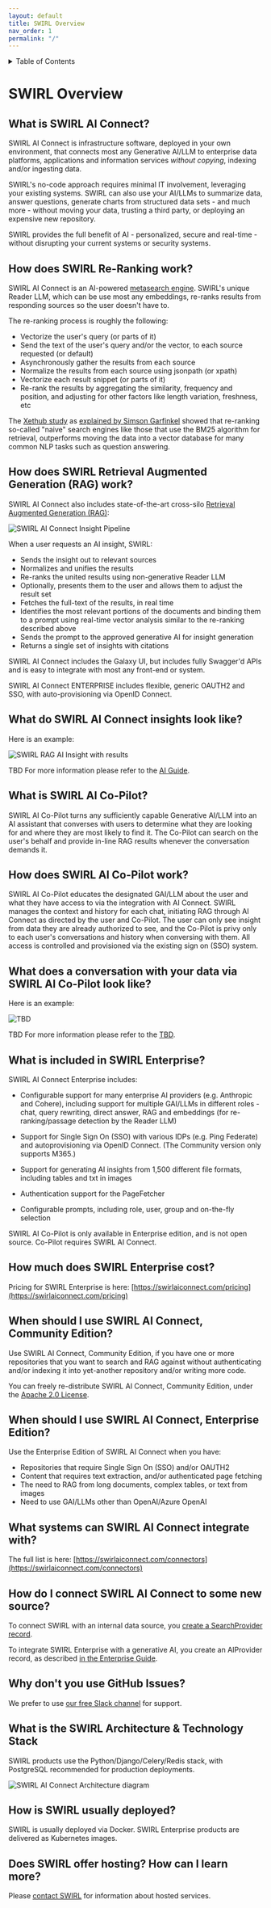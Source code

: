 ```yaml
---
layout: default
title: SWIRL Overview
nav_order: 1
permalink: "/"
---
```

<details markdown="block">
  <summary>
    Table of Contents
  </summary>
  {: .text-delta }
- TOC
{:toc}
</details>

# SWIRL Overview

## What is SWIRL AI Connect?

SWIRL AI Connect is infrastructure software, deployed in your own environment, that connects most any Generative AI/LLM to enterprise data platforms, applications and information services *without copying*, indexing and/or ingesting data. 

SWIRL's no-code approach requires minimal IT involvement, leveraging your existing systems. SWIRL can also use your AI/LLMs to summarize data, answer questions, generate charts from structured data sets - and much more - without moving your data, trusting a third party, or deploying an expensive new repository.

SWIRL provides the full benefit of AI - personalized, secure and real-time - without disrupting your current systems or security systems. 

## How does SWIRL Re-Ranking work?

SWIRL AI Connect is an AI-powered [metasearch engine](https://en.wikipedia.org/wiki/Metasearch_engine). SWIRL's unique Reader LLM, which can be use most any embeddings, re-ranks results from responding sources so the user doesn't have to. 

The re-ranking process is roughly the following:
* Vectorize the user's query (or parts of it)
* Send the text of the user's query and/or the vector, to each source requested (or default)
* Asynchronously gather the results from each source
* Normalize the results from each source using jsonpath (or xpath)
* Vectorize each result snippet (or parts of it)
* Re-rank the results by aggregating the similarity, frequency and position, and adjusting for other factors like length variation, freshness, etc 

The [Xethub study](https://about.xethub.com/blog/you-dont-need-a-vector-database) as [explained by Simson Garfinkel](https://www.linkedin.com/pulse/vector-databases-rag-simson-garfinkel-hzule/) showed that re-ranking so-called "naive" search engines like those that use the BM25 algorithm for retrieval, outperforms moving the data into a vector database for many common NLP tasks such as question answering.

## How does SWIRL Retrieval Augmented Generation (RAG) work?

SWIRL AI Connect also includes state-of-the-art cross-silo [Retrieval Augmented Generation (RAG)](https://en.wikipedia.org/wiki/Retrieval-augmented_generation):

![SWIRL AI Connect Insight Pipeline](images/swirl_rag_pipeline.png)

When a user requests an AI insight, SWIRL:

* Sends the insight out to relevant sources
* Normalizes and unifies the results 
* Re-ranks the united results using non-generative Reader LLM
* Optionally, presents them to the user and allows them to adjust the result set
* Fetches the full-text of the results, in real time
* Identifies the most relevant portions of the documents and binding them to a prompt using real-time vector analysis similar to the re-ranking described above
* Sends the prompt to the approved generative AI for insight generation
* Returns a single set of insights with citations

SWIRL AI Connect includes the Galaxy UI, but includes fully Swagger'd APIs and is easy to integrate with most any front-end or system.

SWIRL AI Connect ENTERPRISE includes flexible, generic OAUTH2 and SSO, with auto-provisioning via OpenID Connect.

## What do SWIRL AI Connect insights look like?

Here is an example:

![SWIRL RAG AI Insight with results](images/swirl_rag_pulmonary_3.png)

TBD
For more information please refer to the [AI Guide](AI-Guide).

## What is SWIRL AI Co-Pilot? 

SWIRL AI Co-Pilot turns any sufficiently capable Generative AI/LLM into an AI assistant that converses with users to determine what they are looking for and where they are most likely to find it. The Co-Pilot can search on the user's behalf and provide in-line RAG results whenever the conversation demands it. 

## How does SWIRL AI Co-Pilot work?

SWIRL AI Co-Pilot educates the designated GAI/LLM about the user and what they have access to via the integration with AI Connect. SWIRL manages the context and history for each chat, initiating RAG through AI Connect as directed by the user and Co-Pilot. The user can only see insight from data they are already authorized to see, and the Co-Pilot is privy only to each user's conversations and history when conversing with them. All access is controlled and provisioned via the existing sign on (SSO) system. 

## What does a conversation with your data via SWIRL AI Co-Pilot look like?

Here is an example:

![TBD](TBD)

TBD
For more information please refer to the [TBD](TBD).

## What is included in SWIRL Enterprise?

SWIRL AI Connect Enterprise includes:

* Configurable support for many enterprise AI providers (e.g. Anthropic and Cohere), including support for multiple GAI/LLMs in different roles - chat, query rewriting, direct answer, RAG and embeddings (for re-ranking/passage detection by the Reader LLM)

* Support for Single Sign On (SSO) with various IDPs (e.g. Ping Federate) and autoprovisioning via OpenID Connect. (The Community version only supports M365.)

* Support for generating AI insights from 1,500 different file formats, including tables and txt in images 

* Authentication support for the PageFetcher

* Configurable prompts, including role, user, group and on-the-fly selection

SWIRL AI Co-Pilot is only available in Enterprise edition, and is not open source. Co-Pilot requires SWIRL AI Connect.

## How much does SWIRL Enterprise cost?

Pricing for SWIRL Enterprise is here: [https://swirlaiconnect.com/pricing](https://swirlaiconnect.com/pricing)

## When should I use SWIRL AI Connect, Community Edition?

Use SWIRL AI Connect, Community Edition, if you have one or more repositories that you want to search and RAG against without authenticating and/or indexing it into yet-another repository and/or writing more code.

You can freely re-distribute SWIRL AI Connect, Community Edition, under the [Apache 2.0 License](TBD).

## When should I use SWIRL AI Connect, Enterprise Edition? 

Use the Enterprise Edition of SWIRL AI Connect when you have:

* Repositories that require Single Sign On (SSO) and/or OAUTH2
* Content that requires text extraction, and/or authenticated page fetching
* The need to RAG from long documents, complex tables, or text from images
* Need to use GAI/LLMs other than OpenAI/Azure OpenAI

## What systems can SWIRL AI Connect integrate with?

The full list is here: [https://swirlaiconnect.com/connectors](https://swirlaiconnect.com/connectors)

## How do I connect SWIRL AI Connect to some new source?

To connect SWIRL with an internal data source, you [create a SearchProvider record](./User-Guide.md#using-searchproviders).

To integrate SWIRL Enterprise with a generative AI, you create an AIProvider record, as described 
[in the Enterprise Guide](./Enterprise-Guide.md#managing-ai-providers).

## Why don't you use GitHub Issues?

We prefer to use [our free Slack channel](https://join.slack.com/t/swirlmetasearch/shared_invite/zt-1qk7q02eo-kpqFAbiZJGOdqgYVvR1sfw) for support.

## What is the SWIRL Architecture & Technology Stack

SWIRL products use the Python/Django/Celery/Redis stack, with PostgreSQL recommended for production deployments.

![SWIRL AI Connect Architecture diagram](images/swirl_arch_diagram.jpg)

## How is SWIRL usually deployed?

SWIRL is usually deployed via Docker. SWIRL Enterprise products are delivered as Kubernetes images. 

## Does SWIRL offer hosting? How can I learn more? 

Please [contact SWIRL](mailto:hello@swirlaiconnect.com) for information about hosted services.
